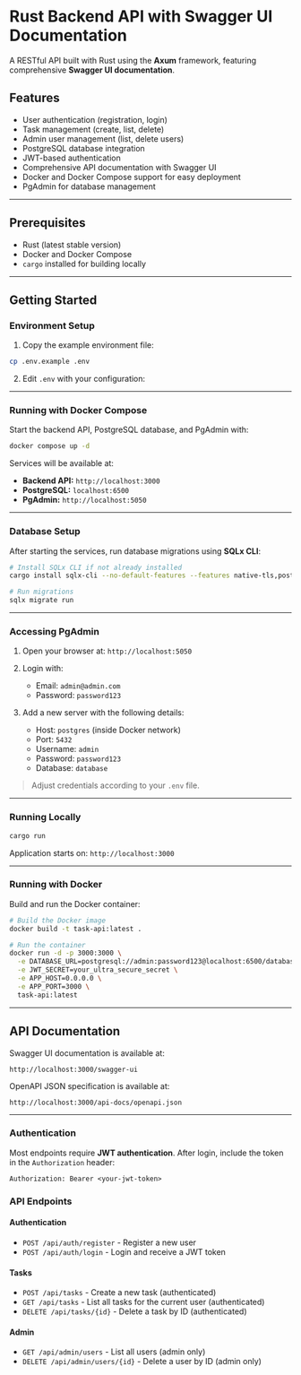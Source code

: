 # Rust Backend API with Swagger UI Documentation

A RESTful API built with Rust using the **Axum** framework, featuring comprehensive **Swagger UI documentation**.

## Features

* User authentication (registration, login)
* Task management (create, list, delete)
* Admin user management (list, delete users)
* PostgreSQL database integration
* JWT-based authentication
* Comprehensive API documentation with Swagger UI
* Docker and Docker Compose support for easy deployment
* PgAdmin for database management

---

## Prerequisites

* Rust (latest stable version)
* Docker and Docker Compose
* `cargo` installed for building locally

---

## Getting Started

### Environment Setup

1. Copy the example environment file:

```bash
cp .env.example .env
```

2. Edit `.env` with your configuration:

---

### Running with Docker Compose

Start the backend API, PostgreSQL database, and PgAdmin with:

```bash
docker compose up -d
```

Services will be available at:

* **Backend API:** `http://localhost:3000`
* **PostgreSQL:** `localhost:6500`
* **PgAdmin:** `http://localhost:5050`

---

### Database Setup

After starting the services, run database migrations using **SQLx CLI**:

```bash
# Install SQLx CLI if not already installed
cargo install sqlx-cli --no-default-features --features native-tls,postgres

# Run migrations
sqlx migrate run
```

---

### Accessing PgAdmin

1. Open your browser at: `http://localhost:5050`
2. Login with:

   * Email: `admin@admin.com`
   * Password: `password123`
3. Add a new server with the following details:

   * Host: `postgres` (inside Docker network)
   * Port: `5432`
   * Username: `admin`
   * Password: `password123`
   * Database: `database`

> Adjust credentials according to your `.env` file.

---

### Running Locally

```bash
cargo run
```

Application starts on: `http://localhost:3000`

---

### Running with Docker

Build and run the Docker container:

```bash
# Build the Docker image
docker build -t task-api:latest .

# Run the container
docker run -d -p 3000:3000 \
  -e DATABASE_URL=postgresql://admin:password123@localhost:6500/database \
  -e JWT_SECRET=your_ultra_secure_secret \
  -e APP_HOST=0.0.0.0 \
  -e APP_PORT=3000 \
  task-api:latest
```

---

## API Documentation

Swagger UI documentation is available at:

```
http://localhost:3000/swagger-ui
```

OpenAPI JSON specification is available at:

```
http://localhost:3000/api-docs/openapi.json
```

---

### Authentication

Most endpoints require **JWT authentication**. After login, include the token in the `Authorization` header:

```
Authorization: Bearer <your-jwt-token>
```


### API Endpoints

#### Authentication

- `POST /api/auth/register` - Register a new user
- `POST /api/auth/login` - Login and receive a JWT token

#### Tasks

- `POST /api/tasks` - Create a new task (authenticated)
- `GET /api/tasks` - List all tasks for the current user (authenticated)
- `DELETE /api/tasks/{id}` - Delete a task by ID (authenticated)

#### Admin

- `GET /api/admin/users` - List all users (admin only)
- `DELETE /api/admin/users/{id}` - Delete a user by ID (admin only)